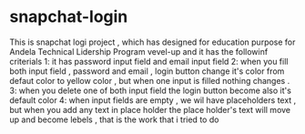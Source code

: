 # snapchat-login

This is snapchat logi project , which has designed for education purpose for Andela Technical Lidership Program vevel-up
 and it has the followinf criterials
 1: it has password input field and email input field 
 2: when you fill both input field , password and email , login button change it's color from defaut color to yellow color , but when one input is filled nothing changes . 
 3: when you delete one of both input field the login button become also it's default color
 4: when input fields are empty , we wil have placeholders text , but when you add any text in place holder the place holder's text will move up and become lebels , that is the work that i tried to do
